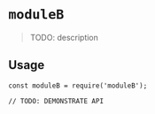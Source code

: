 # `moduleB`

> TODO: description

## Usage

```
const moduleB = require('moduleB');

// TODO: DEMONSTRATE API
```

